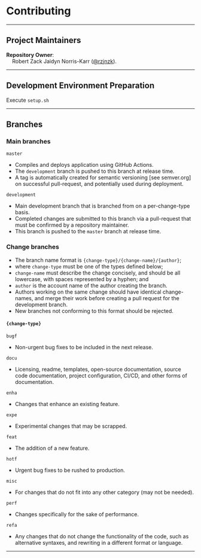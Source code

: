 # Contributing

<hr>

## Project Maintainers

**Repository Owner**:<br>
&nbsp;&nbsp;&nbsp;&nbsp;Robert Zack Jaidyn Norris-Karr ([@rzjnzk](http://github.com/rzjnzk)).

<hr>

## Development Environment Preparation

Execute `setup.sh`

<hr>

## Branches

### Main branches

`master`   
- Compiles and deploys application using GitHub Actions. 
- The `development` branch is pushed to this branch at release time.
- A tag is automatically created for semantic versioning [see semver.org] on successful pull-request, and potentially used during deployment.

`development`
- Main development branch that is branched from on a per-change-type basis.
- Completed changes are submitted to this branch via a pull-request that must be confirmed by a repository maintainer.
- This branch is pushed to the `master` branch at release time.

### Change branches 

- The branch name format is `{change-type}/{change-name}/{author}`;
- where `change-type` must be one of the types defined below; 
- `change-name` must describe the change concisely, and should be all lowercase, with spaces represented by a hyphen; and
- `author` is the account name of the author creating the branch.
- Authors working on the same change should have identical change-names, and merge their work before creating a pull request for the development branch.
- New branches not conforming to this format should be rejected.

#### `{change-type}`

`bugf`
- Non-urgent bug fixes to be included in the next release.

`docu`
- Licensing, readme, templates, open-source documentation, source code documentation, project configuration, CI/CD, and other forms of documentation.

`enha`		
- Changes that enhance an existing feature.

`expe`		
- Experimental changes that may be scrapped.

`feat`
- The addition of a new feature.

`hotf`		
- Urgent bug fixes to be rushed to production.

`misc`		
- For changes that do not fit into any other category (may not be needed).

`perf`		
 - Changes specifically for the sake of performance.
 
`refa`		
- Any changes that do not change the functionality of the code, such as alternative syntaxes, and rewriting in a different format or language.

<hr>
